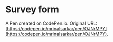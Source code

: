 # Survey form

A Pen created on CodePen.io. Original URL: [https://codepen.io/mrinalsarkar/pen/OJNrMPY](https://codepen.io/mrinalsarkar/pen/OJNrMPY).


